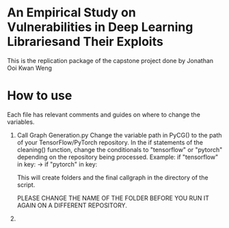 # An Empirical Study on Vulnerabilities in Deep Learning Librariesand Their Exploits
This is the replication package of the capstone project done by Jonathan Ooi Kwan Weng

# How to use
Each file has relevant comments and guides on where to change the variables.
1. Call Graph Generation.py
   Change the variable path in PyCG() to the path of your TensorFlow/PyTorch repository.
   In the if statements of the cleaning() function, change the conditionals to "tensorflow" or "pytorch" depending on the repository being processed.
   Example:  if "tensorflow" in key: ->  if "pytorch" in key:
   
   This will create folders and the final callgraph in the directory of the script.
   
   PLEASE CHANGE THE NAME OF THE FOLDER BEFORE YOU RUN IT AGAIN ON A DIFFERENT REPOSITORY.
3. 
